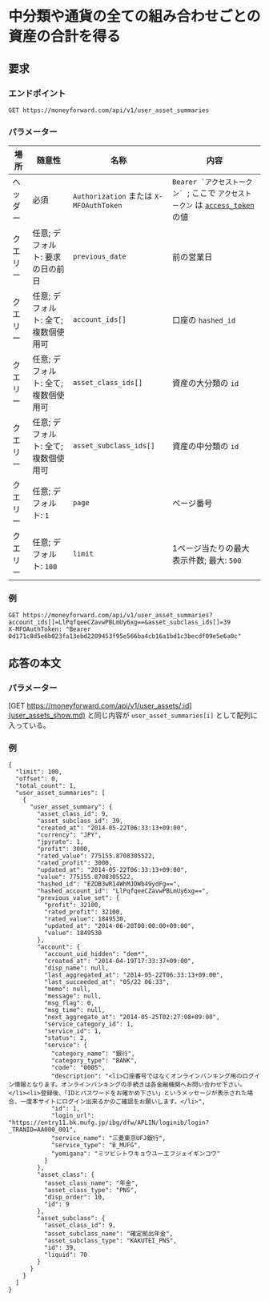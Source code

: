 # 中分類や通貨の全ての組み合わせごとの資産の合計を得る

## 要求

### エンドポイント

```
GET https://moneyforward.com/api/v1/user_asset_summaries
```

### パラメーター

| 場所 | 随意性 | 名称 | 内容 |
| ---- | ---- | ---- | --- |
| ヘッダー | 必須 | `Authorization` または `X-MFOAuthToken` | ```Bearer `アクセストークン` ```; ここで `アクセストークン` は [`access_token`](token.md) の値 |
| クエリー | 任意; デフォルト: 要求の日の前日 | `previous_date` | 前の営業日 |
| クエリー | 任意; デフォルト: 全て; 複数個使用可 | `account_ids[]` | 口座の `hashed_id` |
| クエリー | 任意; デフォルト: 全て; 複数個使用可 | `asset_class_ids[]` | 資産の大分類の `id` |
| クエリー | 任意; デフォルト: 全て; 複数個使用可 | `asset_subclass_ids[]` | 資産の中分類の `id` |
| クエリー | 任意; デフォルト: `1` | `page` | ページ番号 |
| クエリー | 任意; デフォルト: `100` | `limit` | 1ページ当たりの最大表示件数; 最大: `500` |

 
### 例

```
GET https://moneyforward.com/api/v1/user_asset_summaries?account_ids[]=LlPqfqeeCZavwPBLmUy6xg==&asset_subclass_ids[]=39
X-MFOAuthToken: "Bearer 0d171c8d5e6b023fa13ebd2209453f95e566ba4cb16a1bd1c3becdf09e5e6a0c"
```

## 応答の本文

### パラメーター

[GET https://moneyforward.com/api/v1/user_assets/:id](user_assets_show.md) と同じ内容が `user_asset_summaries[i]` として配列に入っている。

### 例

```
{
  "limit": 100,
  "offset": 0,
  "total_count": 1,
  "user_asset_summaries": [
    {
      "user_asset_summary": {
        "asset_class_id": 9,
        "asset_subclass_id": 39,
        "created_at": "2014-05-22T06:33:13+09:00",
        "currency": "JPY",
        "jpyrate": 1,
        "profit": 3000,
        "rated_value": 775155.8708305522,
        "rated_profit": 3000,
        "updated_at": "2014-05-22T06:33:13+09:00",
        "value": 775155.8708305522,
        "hashed_id": "EZOB3wR14WhMJDWb49ydFg==",
        "hashed_account_id": "LlPqfqeeCZavwPBLmUy6xg==",
        "previous_value_set": {
          "profit": 32100,
          "rated_profit": 32100,
          "rated_value": 1849530,
          "updated_at": "2014-06-20T00:00:00+09:00",
          "value": 1849530
        },
        "account": {
          "account_uid_hidden": "dem*",
          "created_at": "2014-04-19T17:33:37+09:00",
          "disp_name": null,
          "last_aggregated_at": "2014-05-22T06:33:13+09:00",
          "last_succeeded_at": "05/22 06:33",
          "memo": null,
          "message": null,
          "msg_flag": 0,
          "msg_time": null,
          "next_aggregate_at": "2014-05-25T02:27:08+09:00",
          "service_category_id": 1,
          "service_id": 1,
          "status": 2,
          "service": {
            "category_name": "銀行",
            "category_type": "BANK",
            "code": "0005",
            "description": "<li>口座番号ではなくオンラインバンキング用のログイン情報となります。オンラインバンキングの手続きは各金融機関へお問い合わせ下さい。</li><li>登録後、「IDとパスワードをお確かめ下さい」というメッセージが表示された場合、一度本サイトにログイン出来るかのご確認をお願いします。</li>",
            "id": 1,
            "login_url": "https://entry11.bk.mufg.jp/ibg/dfw/APLIN/loginib/login?_TRANID=AA000_001",
            "service_name": "三菱東京UFJ銀行",
            "service_type": "B_MUFG",
            "yomigana": "ミツビシトウキョウユーエフジェイギンコウ"
          }
        },
        "asset_class": {
          "asset_class_name": "年金",
          "asset_class_type": "PNS",
          "disp_order": 10,
          "id": 9
        },
        "asset_subclass": {
          "asset_class_id": 9,
          "asset_subclass_name": "確定拠出年金",
          "asset_subclass_type": "KAKUTEI_PNS",
          "id": 39,
          "liquid": 70
        }
      }
    }
  ]
}
```

